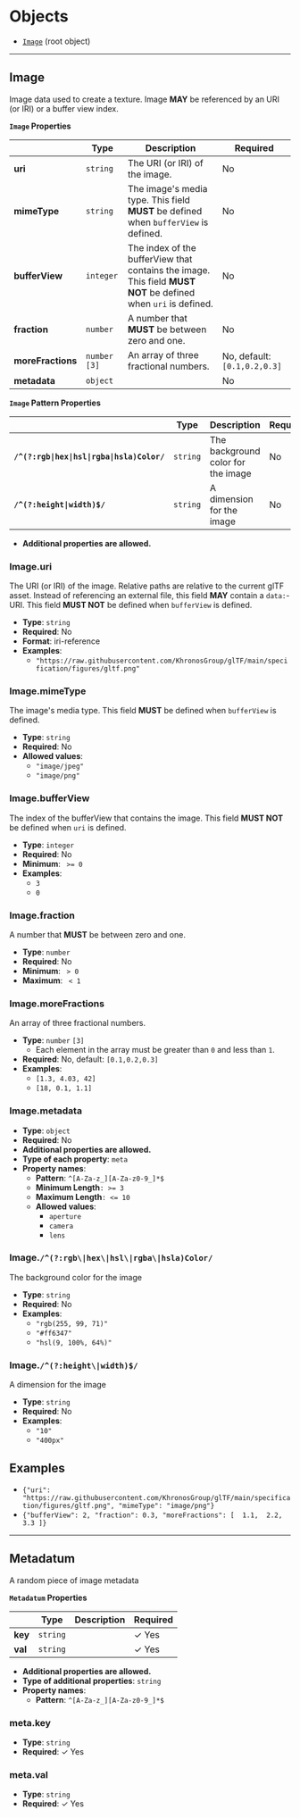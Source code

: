 # Objects
* [`Image`](#reference-image) (root object)


---------------------------------------
<a name="reference-image"></a>
## Image

Image data used to create a texture. Image **MAY** be referenced by an URI (or IRI) or a buffer view index.

**`Image` Properties**

|   |Type|Description|Required|
|---|---|---|---|
|**uri**|`string`|The URI (or IRI) of the image.|No|
|**mimeType**|`string`|The image's media type. This field **MUST** be defined when `bufferView` is defined.|No|
|**bufferView**|`integer`|The index of the bufferView that contains the image. This field **MUST NOT** be defined when `uri` is defined.|No|
|**fraction**|`number`|A number that **MUST** be between zero and one.|No|
|**moreFractions**|`number` `[3]`|An array of three fractional numbers.|No, default: `[0.1,0.2,0.3]`|
|**metadata**|`object`||No|

**`Image` Pattern Properties**

|   |Type|Description|Required|
|---|---|---|---|
|**`/^(?:rgb\|hex\|hsl\|rgba\|hsla)Color/`**|`string`|The background color for the image|No|
|**`/^(?:height\|width)$/`**|`string`|A dimension for the image|No|

* **Additional properties are allowed.**

### Image.uri

The URI (or IRI) of the image.  Relative paths are relative to the current glTF asset.  Instead of referencing an external file, this field **MAY** contain a `data:`-URI. This field **MUST NOT** be defined when `bufferView` is defined.

* **Type**: `string`
* **Required**: No
* **Format**: iri-reference
* **Examples**:
    * `"https://raw.githubusercontent.com/KhronosGroup/glTF/main/specification/figures/gltf.png"`

### Image.mimeType

The image's media type. This field **MUST** be defined when `bufferView` is defined.

* **Type**: `string`
* **Required**: No
* **Allowed values**:
    * `"image/jpeg"`
    * `"image/png"`

### Image.bufferView

The index of the bufferView that contains the image. This field **MUST NOT** be defined when `uri` is defined.

* **Type**: `integer`
* **Required**: No
* **Minimum**: ` >= 0`
* **Examples**:
    * `3`
    * `0`

### Image.fraction

A number that **MUST** be between zero and one.

* **Type**: `number`
* **Required**: No
* **Minimum**: ` > 0`
* **Maximum**: ` < 1`

### Image.moreFractions

An array of three fractional numbers.

* **Type**: `number` `[3]`
    * Each element in the array must be greater than `0` and less than `1`.
* **Required**: No, default: `[0.1,0.2,0.3]`
* **Examples**:
    * `[1.3, 4.03, 42]`
    * `[18, 0.1, 1.1]`

### Image.metadata

* **Type**: `object`
* **Required**: No
* **Additional properties are allowed.**
* **Type of each property**: `meta`
* **Property names**:
    * **Pattern**: `^[A-Za-z_][A-Za-z0-9_]*$`
    * **Minimum Length**`: >= 3`
    * **Maximum Length**`: <= 10`
    * **Allowed values**:
        * `aperture`
        * `camera`
        * `lens`



### Image.`/^(?:rgb\|hex\|hsl\|rgba\|hsla)Color/`

The background color for the image

* **Type**: `string`
* **Required**: No
* **Examples**:
    * `"rgb(255, 99, 71)"`
    * `"#ff6347"`
    * `"hsl(9, 100%, 64%)"`

### Image.`/^(?:height\|width)$/`

A dimension for the image

* **Type**: `string`
* **Required**: No
* **Examples**:
    * `"10"`
    * `"400px"`


## Examples

* `{"uri": "https://raw.githubusercontent.com/KhronosGroup/glTF/main/specification/figures/gltf.png", "mimeType": "image/png"}`
* `{"bufferView": 2, "fraction": 0.3, "moreFractions": [  1.1,  2.2,  3.3 ]}`




---------------------------------------
<a name="reference-meta"></a>
## Metadatum

A random piece of image metadata

**`Metadatum` Properties**

|   |Type|Description|Required|
|---|---|---|---|
|**key**|`string`|| &#10003; Yes|
|**val**|`string`|| &#10003; Yes|

* **Additional properties are allowed.**
* **Type of additional properties**: `string`
* **Property names**:
    * **Pattern**: `^[A-Za-z_][A-Za-z0-9_]*$`


### meta.key

* **Type**: `string`
* **Required**:  &#10003; Yes

### meta.val

* **Type**: `string`
* **Required**:  &#10003; Yes


